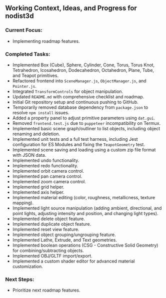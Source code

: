 ## Working Context, Ideas, and Progress for nodist3d

### Current Focus:
- Implementing roadmap features.

### Completed Tasks:
- Implemented Box (Cube), Sphere, Cylinder, Cone, Torus, Torus Knot, Tetrahedron, Icosahedron, Dodecahedron, Octahedron, Plane, Tube, and Teapot primitives.
- Refactored frontend into `SceneManager.js`, `ObjectManager.js`, and `Pointer.js`.
- Integrated `TransformControls` for object manipulation.
- Updated `README.md` with comprehensive checklist and roadmap.
- Initial Git repository setup and continuous pushing to GitHub.
- Temporarily removed database dependency from `package.json` to resolve `npm install` issues.
- Added a property panel to adjust primitive parameters using `dat.gui`.
- Removed `frontend.test.js` due to `puppeteer` incompatibility on Termux.
- Implemented basic scene graph/outliner to list objects, including object renaming and deletion.
- Implemented unit tests and a full test harness, including Jest configuration for ES Modules and fixing the `TeapotGeometry` test.
- Implemented scene saving and loading using a custom zip file format with JSON data.
- Implemented undo functionality.
- Implemented redo functionality.
- Implemented orbit camera control.
- Implemented pan camera control.
- Implemented zoom camera control.
- Implemented grid helper.
- Implemented axis helper.
- Implemented material editing (color, roughness, metallicness, texture mapping).
- Implemented light source manipulation (adding ambient, directional, and point lights, adjusting intensity and position, and changing light types).
- Implemented delete object feature.
- Implemented duplicate object feature.
- Implemented reset view feature.
- Implemented object grouping/ungrouping feature.
- Implemented Lathe, Extrude, and Text geometries.
- Implemented boolean operations (CSG - Constructive Solid Geometry) for combining/subtracting objects.
- Implemented OBJ/GLTF import/export.
- Implemented a custom shader editor for advanced material customization.

### Next Steps:
- Prioritize next roadmap features.

